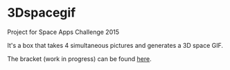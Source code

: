 # 3Dspacegif

Project for Space Apps Challenge 2015

It's a box that takes 4 simultaneous pictures and generates a 3D space GIF. 

The bracket (work in progress) can be found [here](https://tinkercad.com/things/6PWv4qdSrNn).
